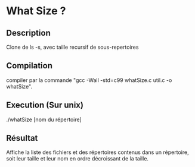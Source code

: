 # What Size ?
## Description
Clone de ls -s, avec taille recursif de sous-repertoires
## Compilation
compiler par la commande "gcc -Wall -std=c99 whatSize.c util.c -o whatSize".
## Execution (Sur unix)
./whatSize [nom du répertoire]
## Résultat
Affiche la liste des fichiers et des répertoires contenus dans un répertoire, soit leur taille et leur nom en ordre décroissant de la taille.
